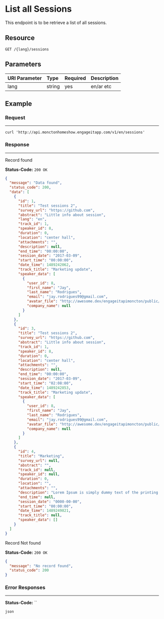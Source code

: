 # List all Sessions

This endpoint is to be retrieve a list of all sessions.

## Resource

```
GET /{lang}/sessions
```

## Parameters

URI Parameter | Type | Required | Description
:------------ | :--- | :------- | :----------
lang          | string     | yes | en/ar etc

## Example

### Request

--------------------------------------------------------------------------------

```curl
curl 'http://api.monctonhomeshow.engageitapp.com/v1/en/sessions'
```

### Response

--------------------------------------------------------------------------------
Record found

**Status-Code:** `200 OK`

```json
{
  "message": "Data found",
  "status_code": 200,
  "data": [
    {
      "id": 1,
      "title": "Test sessions 2",
      "survey_url": "https://github.com",
      "abstract": "Little info about session",
      "lang": "en",
      "track_id": 1,
      "speaker_id": 8,
      "duration": 0,
      "location": "center hall",
      "attachments": "",
      "description": null,
      "end_time": "00:00:00",
      "session_date": "2017-03-09",
      "start_time": "00:00:00",
      "date_time": 1489242062,
      "track_title": "Marketing update",
      "speaker_data": [
        {
          "user_id": 8,
          "first_name": "Jay",
          "last_name": "Rodrigues",
          "email": "jay.rodrigues99@gmail.com",
          "avatar_file": "http://awesome.dev/engageitapimoncton/public/uploads/profile_pics/52e601c07640ffae2626e516a0489b00.jpg",
          "company_name": null
        }
      ]
    },
    {
      "id": 3,
      "title": "Test sessions 2",
      "survey_url": "https://github.com",
      "abstract": "Little info about session",
      "track_id": 1,
      "speaker_id": 8,
      "duration": 0,
      "location": "center hall",
      "attachments": "",
      "description": null,
      "end_time": "00:00:00",
      "session_date": "2017-03-09",
      "start_time": "02:08:00",
      "date_time": 1489242853,
      "track_title": "Marketing update",
      "speaker_data": [
        {
          "user_id": 8,
          "first_name": "Jay",
          "last_name": "Rodrigues",
          "email": "jay.rodrigues99@gmail.com",
          "avatar_file": "http://awesome.dev/engageitapimoncton/public/uploads/profile_pics/52e601c07640ffae2626e516a0489b00.jpg",
          "company_name": null
        }
      ]
    },
    {
      "id": 4,
      "title": "Marketing",
      "survey_url": null,
      "abstract": "",
      "track_id": null,
      "speaker_id": null,
      "duration": 0,
      "location": "",
      "attachments": "",
      "description": "Lorem Ipsum is simply dummy text of the printing and typesetting industry. Lorem Ipsum has been the industry's standard dummy text ever since the 1500s, when an unknown printer took a galley of type and scrambled it to make a type specimen book.",
      "end_time": null,
      "session_date": "0000-00-00",
      "start_time": "00:00:00",
      "date_time": 1489249821,
      "track_title": null,
      "speaker_data": []
    }
  ]
}
```

Record Not found

**Status-Code:** `200 OK`

```json
{
  "message": "No record found",
  "status_code": 200
}
```
### Error Responses

--------------------------------------------------------------------------------

**Status-Code:** ``

`json`
